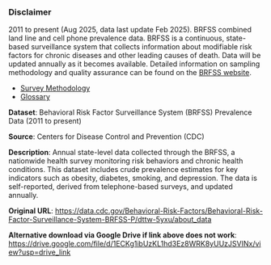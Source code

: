 ### Disclaimer
2011 to present (Aug 2025, data last update Feb 2025). BRFSS combined land line and cell phone prevalence data. BRFSS is a continuous, state-based surveillance system that collects information about modifiable risk factors for chronic diseases and other leading causes of death. Data will be updated annually as it becomes available. Detailed information on sampling methodology and quality assurance can be found on the [BRFSS website](http://www.cdc.gov/brfss). 
* [Survey Methodology](http://www.cdc.gov/brfss/factsheets/pdf/DBS_BRFSS_survey.pdf) 
* [Glossary](https://data.cdc.gov/Behavioral-Risk-Factors/Behavioral-Risk-Factor-Surveillance-System-BRFSS-H/iuq5-y9ct)

**Dataset**: Behavioral Risk Factor Surveillance System (BRFSS) Prevalence Data (2011 to present)

**Source**: Centers for Disease Control and Prevention (CDC)

**Description**: Annual state-level data collected through the BRFSS, a nationwide health survey monitoring risk behaviors and chronic health conditions. This dataset includes crude prevalence estimates for key indicators such as obesity, diabetes, smoking, and depression. The data is self-reported, derived from telephone-based surveys, and updated annually.

**Original URL**: https://data.cdc.gov/Behavioral-Risk-Factors/Behavioral-Risk-Factor-Surveillance-System-BRFSS-P/dttw-5yxu/about_data 

**Alternative download via Google Drive if link above does not work**: https://drive.google.com/file/d/1ECKg1ibUzKL1hd3Ez8WRK8yUUzJSVINx/view?usp=drive_link 
